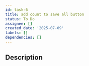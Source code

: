 ```yaml
---
id: task-6
title: add count to save all button
status: To Do
assignee: []
created_date: '2025-07-09'
labels: []
dependencies: []
---
```


## Description
